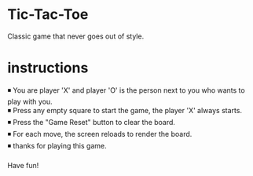 # Tic-Tac-Toe
Classic game that never goes out of style.

# instructions

◾ You are player 'X' and player 'O' is the person next to you who wants to play with you.<br>
◾ Press any empty square to start the game, the player 'X' always starts.<br>
◾ Press the "Game Reset" button to clear the board.<br>
◾ For each move, the screen reloads to render the board. <br>
◾ thanks for playing this game.<br>
<br>
    Have fun!

